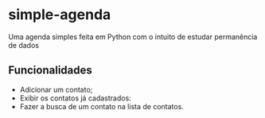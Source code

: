 # simple-agenda
 Uma agenda simples feita em Python com o intuito de estudar permanência de dados
 
 ## Funcionalidades
 * Adicionar um contato;
 * Exibir os contatos já cadastrados:
 * Fazer a busca de um contato na lista de contatos.
